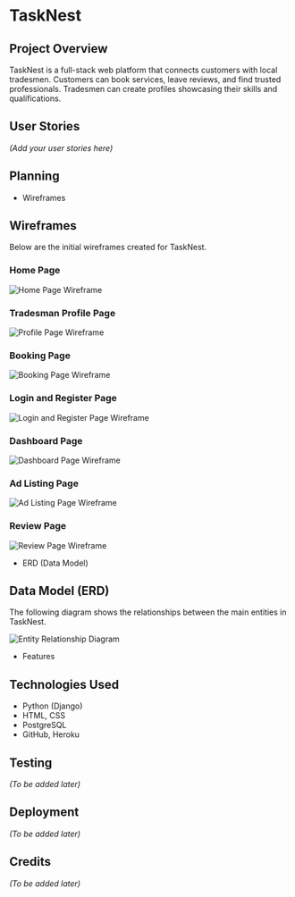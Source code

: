# TaskNest

## Project Overview
TaskNest is a full-stack web platform that connects customers with local tradesmen. 
Customers can book services, leave reviews, and find trusted professionals. 
Tradesmen can create profiles showcasing their skills and qualifications.

## User Stories
*(Add your user stories here)*

## Planning
- Wireframes
## Wireframes

Below are the initial wireframes created for TaskNest.

### Home Page
![Home Page Wireframe](static/wireframes/home-page.png)

### Tradesman Profile Page
![Profile Page Wireframe](static/wireframes/tradesman-profile.png)

### Booking Page
![Booking Page Wireframe](static/wireframes/bookings-page.png)

### Login and Register Page
![Login and Register Page Wireframe](static/wireframes/login-register-page.png)

### Dashboard Page
![Dashboard Page Wireframe](static/wireframes/dashboard.png)

### Ad Listing Page
![Ad Listing Page Wireframe](static/wireframes/ad-listings-page.png)

### Review Page
![Review Page Wireframe](static/wireframes/review-page.png)

- ERD (Data Model)

## Data Model (ERD)

The following diagram shows the relationships between the main entities in TaskNest.

![Entity Relationship Diagram](static/planning/tasknest-diagram.png)

- Features

## Technologies Used
- Python (Django)
- HTML, CSS
- PostgreSQL
- GitHub, Heroku

## Testing
*(To be added later)*

## Deployment
*(To be added later)*

## Credits
*(To be added later)*
